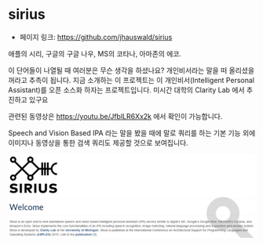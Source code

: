 # sirius

- 페이지 링크: https://github.com/jhauswald/sirius

애플의 시리, 구글의 구글 나우, MS의 코타나, 아마존의 에코.

이 단어들이 나열될 때 여러분은 무슨 생각을 하셨나요? 개인비서라는 말을 떠 올리셨을 꺼라고 추측이 됩니다.
지금 소개하는 이 프로젝트는 이 개인비서(Intelligent Personal Assistant)를 오픈 소스화 하자는 프로젝트입니다.
미시간 대학의 Clarity Lab 에서 추진하고 있구요

관련된 동영상은 https://youtu.be/JfblLR6Xx2k 에서 확인이 가능합니다.

Speech and Vision Based IPA 라는 말을 봤을 때에 말로 쿼리를 하는 기본 기능 외에 이미지나 동영상을 통한 검색 쿼리도 제공할
것으로 보여집니다.

![이미지](img/007-03_sirius.png)
